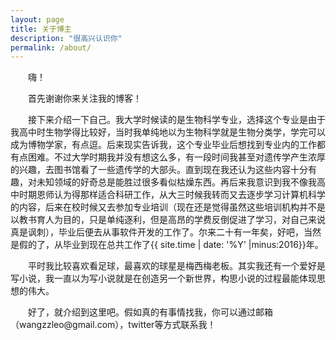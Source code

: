 ```yaml
---
layout: page
title: 关于博主
description: "很高兴认识你"
permalink: /about/
---
```


<p>&emsp;&emsp;嗨！</p>
<p>&emsp;&emsp;首先谢谢你来关注我的博客！</p>
<p>&emsp;&emsp;接下来介绍一下自己。我大学时候读的是生物科学专业，选择这个专业是由于我高中时生物学得比较好，当时我单纯地以为生物科学就是生物分类学，学完可以成为博物学家，有点逗。后来现实告诉我，这个专业毕业后想找到专业内的工作都有点困难。不过大学时期我并没有想这么多，有一段时间我甚至对遗传学产生浓厚的兴趣，去图书馆看了一些遗传学的大部头。直到现在我还认为这些内容十分有趣，对未知领域的好奇总是能胜过很多看似枯燥东西。再后来我意识到我不像我高中时期恩师认为得那样适合科研工作，从大三时候我转而又去逐步学习计算机科学的内容，后来在校时候又去参加专业培训（现在还是觉得虽然这些培训机构并不是以教书育人为目的，只是单纯逐利，但是高昂的学费反倒促进了学习，对自己来说真是讽刺），毕业后便去从事软件开发的工作了。尔来二十有一年矣，好吧，当然是假的了，从毕业到现在总共工作了{{ site.time | date: '%Y' |minus:2016}}年。</p>
<p>&emsp;&emsp;平时我比较喜欢看足球，最喜欢的球星是梅西梅老板。其实我还有一个爱好是写小说，我一直以为写小说就是在创造另一个新世界，构思小说的过程最能体现思想的伟大。</p>
<p>&emsp;&emsp;好了，就介绍到这里吧。假如真的有事情找我，你可以通过邮箱（wangzzleo@gmail.com），twitter等方式联系我！</p>
